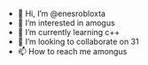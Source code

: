 - 👋 Hi, I’m @enesrobloxta
- 👀 I’m interested in amogus
- 🌱 I’m currently learning c++
- 💞️ I’m looking to collaborate on 31
- 📫 How to reach me amongus

<!---
enesrobloxta/enesrobloxta is a ✨ special ✨ repository because its `README.md` (this file) appears on your GitHub profile.
You can click the Preview link to take a look at your changes.
--->
